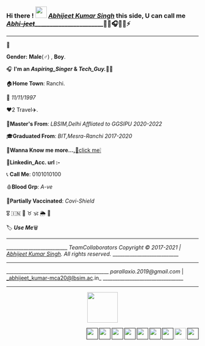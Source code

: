  ### Hi there ! <img src="https://raw.githubusercontent.com/MartinHeinz/MartinHeinz/master/wave.gif" width="30px"> [_Abhijeet Kumar Singh_](https://github.com/its-AbhijeetKumar/its-AbhijeetKumar/files/7156469/Resume_Olivee1.pdf) this side, U can call me [_Abhi-~~jeet~~_](https://github.com/its-AbhijeetKumar/its-AbhijeetKumar/files/7156469/Resume_Olivee1.pdf)_______________________:link::low_brightness::headphones::signal_strength::battery::zap:
<hr>

:pushpin:

**Gender:** **Male**(:male_sign:) , **Boy**.

:headphones: **I'm an _Aspiring_Singer_ & _Tech_Guy._**:man_technologist:

:house:**Home Town**: Ranchi.

:confetti_ball: *11/11/1997*

:heart:2 Travel:airplane:.

:school_satchel:**Master's From**: _LBSIM,Delhi Affliated to GGSIPU 2020-2022_

:mortar_board:**Graduated From**: _BIT,Mesra-Ranchi 2017-2020_

:file_folder:**Wanna Know me more...,**[:paperclip:click me:grey_exclamation:](https://github.com/its-AbhijeetKumar/its-AbhijeetKumar/files/7156469/Resume_Olivee1.pdf)

:briefcase:**Linkedin_Acc. url :-**

:telephone_receiver: **Call Me**: 0101010100

:drop_of_blood:**Blood Grp**: *A-ve*

:syringe:**Partially Vaccinated**: *Covi-Shield*

:medal_military:     :india:     :low_brightness:          :taurus:     :om:     :sun_behind_rain_cloud:     :link:

:label: **_Use Me_**:wastebasket:

<hr>

_________________________ _TeamCollaborators Copyright :copyright: 2017-2021 | [_Abhijeet Kumar Singh_](https://github.com/its-AbhijeetKumar/its-AbhijeetKumar/files/7156469/Resume_Olivee1.pdf). All rights reserved._ ___________________________

<hr>

__________________________________________ _parallaxio.2019@gmail.com_ | _abhijeet_kumar-mca20@lbsim.ac.in_ _________________________________

<hr>

<p align="center">
  <img width="80" height="80" src="https://user-images.githubusercontent.com/79626965/133842711-f3f67127-1fcf-491e-a6fe-1376a562ad2c.png"/>
</p>

[<img align="right" width="30" height="30" src="https://user-images.githubusercontent.com/79626965/133871887-f15f728a-7143-4762-93dc-3e87dea27bf5.png">]()
[<img align="right" width="30" height="30" src="https://user-images.githubusercontent.com/79626965/133849117-181bf0d9-90d6-4413-b802-5cbd1f13edd9.png"/>](https://github.com/its-AbhijeetKumar/its-AbhijeetKumar/files/7188283/What.s.App.Number.docx)
[<img align="right" width="30" height="30" src="https://user-images.githubusercontent.com/79626965/133850121-067939f8-c4b8-4fd9-ae64-2aa7e1a81383.png">]()
[<img align="right" width="30" height="30" src="https://user-images.githubusercontent.com/79626965/133839644-ba1b91ad-f37d-4e3f-8a6e-329ed1bb5bd8.png">]()
[<img align="right" width="30" height="30" src="https://user-images.githubusercontent.com/79626965/133839566-e4454150-70e1-40e8-ac9e-1b78caad9c96.png">]()
[<img align="right" width="30" height="30" src="https://user-images.githubusercontent.com/79626965/133841524-7cfd088f-39e1-4607-a4e6-353b862f5128.png">]()
[<img align="right" width="30" height="30" src="https://user-images.githubusercontent.com/79626965/133837395-d9041459-4943-4e4b-b553-72f654d5c520.png">]()
[<img align="right" width="30" height="30" src="https://user-images.githubusercontent.com/79626965/133845883-df30a8d8-6752-436e-86d6-643e8416ecb6.png">]()
[<img align="right" width="30" height="30" src="https://user-images.githubusercontent.com/79626965/133846326-d863fc46-ea95-4bcb-9c3b-db146edfedd8.png">]()
